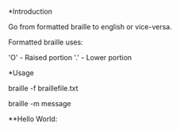 *Introduction

Go from formatted braille to english or vice-versa.

Formatted braille uses:

'O' - Raised portion
'.' - Lower portion

*Usage

braille -f braillefile.txt

braille -m message

**Hello World:

